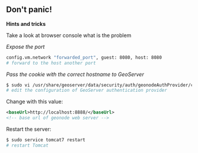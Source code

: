 ## Don't panic!

**Hints and tricks**

Take a look at browser console what is the problem

*Expose the port*

```bash
config.vm.network "forwarded_port", guest: 8080, host: 8080
# forward to the host another port
```

*Pass the cookie with the correct hostname to GeoServer*

```bash
$ sudo vi /usr/share/geoserver/data/security/auth/geonodeAuthProvider/config.xml
# edit the configuration of GeoServer authentication provider
```

Change with this value:

```xml
<baseUrl>http://localhost:8888/</baseUrl>
<!-- base url of geonode web server -->
```

Restart the server:

```bash
$ sudo service tomcat7 restart
# restart Tomcat
```

